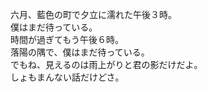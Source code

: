 六月、藍色の町で夕立に濡れた午後３時。   
僕はまだ待っている。   
時間が過ぎてもう午後６時。   
落陽の隅で、僕はまだ待っている。   
でもね、見えるのは雨上がりと君の影だけだよ。   
しょもまんない話だけどさ。      
<!--
**Ludicrous245/Ludicrous245** is a ✨ _special_ ✨ repository because its `README.md` (this file) appears on your GitHub profile.

Here are some ideas to get you started:

- 🔭 I’m currently working on ...
- 🌱 I’m currently learning ...
- 👯 I’m looking to collaborate on ...
- 🤔 I’m looking for help with ...
- 💬 Ask me about ...
- 📫 How to reach me: ...
- 😄 Pronouns: ...
- ⚡ Fun fact: ...
-->
